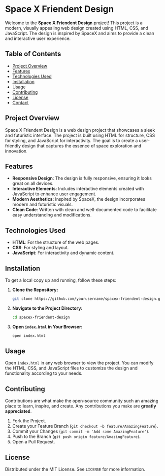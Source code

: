 # Space X Friendent Design

Welcome to the **Space X Friendent Design** project! This project is a modern, visually appealing web design created using HTML, CSS, and JavaScript. The design is inspired by SpaceX and aims to provide a clean and interactive user experience.

## Table of Contents

- [Project Overview](#project-overview)
- [Features](#features)
- [Technologies Used](#technologies-used)
- [Installation](#installation)
- [Usage](#usage)
- [Contributing](#contributing)
- [License](#license)
- [Contact](#contact)

## Project Overview

Space X Friendent Design is a web design project that showcases a sleek and futuristic interface. The project is built using HTML for structure, CSS for styling, and JavaScript for interactivity. The goal is to create a user-friendly design that captures the essence of space exploration and innovation.

## Features

- **Responsive Design**: The design is fully responsive, ensuring it looks great on all devices.
- **Interactive Elements**: Includes interactive elements created with JavaScript to enhance user engagement.
- **Modern Aesthetics**: Inspired by SpaceX, the design incorporates modern and futuristic visuals.
- **Clean Code**: Written with clean and well-documented code to facilitate easy understanding and modifications.

## Technologies Used

- **HTML**: For the structure of the web pages.
- **CSS**: For styling and layout.
- **JavaScript**: For interactivity and dynamic content.

## Installation

To get a local copy up and running, follow these steps:

1. **Clone the Repository:**
   ```sh
   git clone https://github.com/yourusername/spacex-friendent-design.git
   ```
2. **Navigate to the Project Directory:**
   ```sh
   cd spacex-friendent-design
   ```
3. **Open `index.html` in Your Browser:**
   ```sh
   open index.html
   ```

## Usage

Open `index.html` in any web browser to view the project. You can modify the HTML, CSS, and JavaScript files to customize the design and functionality according to your needs.

## Contributing

Contributions are what make the open-source community such an amazing place to learn, inspire, and create. Any contributions you make are **greatly appreciated**.

1. Fork the Project.
2. Create your Feature Branch (`git checkout -b feature/AmazingFeature`).
3. Commit your Changes (`git commit -m 'Add some AmazingFeature'`).
4. Push to the Branch (`git push origin feature/AmazingFeature`).
5. Open a Pull Request.

## License

Distributed under the MIT License. See `LICENSE` for more information.
